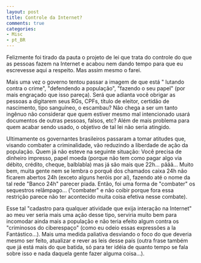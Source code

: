 ```yaml
---
layout: post
title: Controle da Internet?
comments: true
categories:
- Misc
- pt_BR
---
```

Felizmente foi tirado da pauta o projeto de lei que trata do controle do que as pessoas fazem na Internet e acabou nem dando tempo para que eu escrevesse aqui a respeito. Mas assim mesmo o farei.

Mais uma vez o governo tentou passar a imagem de que está " lutando contra o crime", "defendendo a população", "fazendo o seu papel" (por mais engraçado que isso pareça). Será que adianta você obrigar as pessoas a digitarem seus RGs, CPFs, título de eleitor, certidão de nascimento, tipo sanguíneo, o escambau? Não chega a ser um tanto ingênuo não considerar que quem estiver mesmo mal intencionado usará documentos de outras pessoas, falsos, etc? Além de mais problema para quem acabar sendo usado, o objetivo de tal lei não seria atingido.

Ultimamente os governantes brasileiros passaram a tomar atitudes que, visando combater a criminalidade, vão reduzindo a liberdade de ação da população. Quem já não esteve na seguinte situação: Você precisa de dinheiro impresso, papel moeda (porque não tem como pagar algo via débito, crédito, cheque, balblabla) mas já são mais que 22h... pããã... Muito bem, muita gente nem se lembra o porquê dos chamados caixa 24h não ficarem abertos 24h (exceto alguns heróis por aí), fazendo até o nome da tal rede "Banco 24h" parecer piada. Então, foi uma forma de "combater" os sequestros relâmpago... ("combater" e não coibir porque fora essa restrição parece não ter acontecido muita coisa efetiva nesse combate).

Esse tal "cadastro para qualquer atividade que exija interação na Internet" ao meu ver seria mais uma ação desse tipo, serviria muito bem para incomodar ainda mais a população e não teria efeito algum contra os "criminosos do ciberespaço" (como eu odeio essas expressões a la Fantástico...). Mais uma medida paliativa desviando o foco do que deveria mesmo ser feito, atualizar e rever as leis desse país (outra frase também que já está mais do que batida, só para ter idéia de quanto tempo se fala sobre isso e nada daquela gente fazer alguma coisa...).
